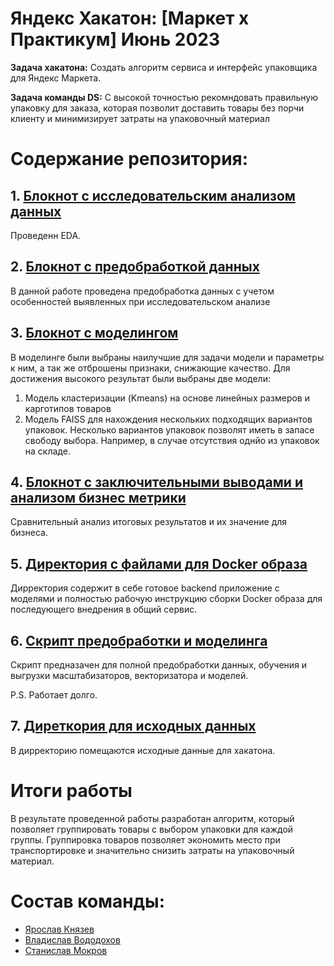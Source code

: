 # Яндекс Хакатон: [Маркет х Практикум] Июнь 2023
**Задача хакатона:** Создать алгоритм сервиса и интерфейс упаковщика для Яндекс Маркета.

**Задача команды DS:** С высокой точностью рекомндовать правильную упаковку для заказа, которая позволит доставить товары без порчи клиенту и 
минимизирует затраты на упаковочный материал

# Содержание репозитория:

## 1. [Блокнот с исследовательским анализом данных](https://github.com/Sata9islav/Hackathons/blob/master/YM_hackathon_Jun2023/yandex_hackathon_eda_by_ds_team_4.ipynb)
Проведенн EDA.

## 2. [Блокнот с предобработкой данных](https://github.com/Sata9islav/Hackathons/blob/master/YM_hackathon_Jun2023/yandex_hackathon_preproseccing_by_ds_team_4.ipynb)
В данной работе проведена предобработка данных с учетом особенностей выявленных при исследовательском анализе

## 3. [Блокнот с моделингом](https://github.com/Sata9islav/Hackathons/blob/master/YM_hackathon_Jun2023/yandex_hackathon_modelling_by_ds_team_4.ipynb)
В моделинге были выбраны наилучшие для задачи модели и параметры к ним, а так же отброшены признаки, снижающие качество. Для достижения высокого результат были выбраны две 
модели:

1. Модель кластеризации (Kmeans) на основе линейных размеров и карготипов товаров
2. Модель FAISS для нахождения нескольких подходящих вариантов упаковок. Несколько вариантов упаковок позволят иметь в запасе свободу выбора. Например, в случае отсутствия 
однйо из упаковок на складе.

## 4. [Блокнот с заключительными выводами и анализом бизнес метрики](https://github.com/Sata9islav/Hackathons/blob/master/YM_hackathon_Jun2023/yandex_hackathon_result_by_ds_team_4.ipynb)
Сравнительный анализ итоговых результатов и их значение для бизнеса.

## 5. [Директория с файлами для Docker образа](https://github.com/Sata9islav/Hackathons/blob/master/YM_hackathon_Jun2023/for_docker_images)
Дирректория содержит в себе готовое backend приложение с моделями и  полностью рабочую инструкцию сборки Docker образа для последующего внедрения в общий сервис.

## 6. [Скрипт предобработки и моделинга](https://github.com/Sata9islav/Hackathons/blob/master/YM_hackathon_Jun2023/preprocessing_data_and_train_model.py)
Скрипт предназачен для полной предобработки данных, обучения и выгрузки масштабизаторов, векторизатора и моделей.

P.S. Работает долго.

## 7. [Диреткория для исходных данных](https://github.com/Sata9islav/Hackathons/blob/master/YM_hackathon_Jun2023/initial_data)
В дирректорию помещаются исходные данные для хакатона.

# Итоги работы
В результате проведенной работы разработан алгоритм, который позволяет группировать товары с выбором упаковки для каждой группы. Группировка товаров позволяет экономить место 
при транспортировке и значительно снизить затраты на упаковочный материал.

# Состав команды:

- [Ярослав Князев](https://github.com/Yaroslav-Kn)
- [Владислав Вододохов](https://github.com/uladzislau21)
- [Станислав Мокров](https://github.com/GreyGreyWolf)
